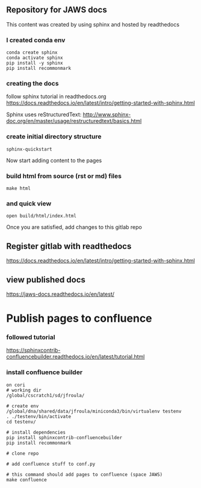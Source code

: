 ## Repository for JAWS docs
This content was created by using sphinx and hosted by readthedocs

### I created conda env

```
conda create sphinx
conda activate sphinx
pip install -y sphinx
pip install recommonmark
```
  
### creating the docs
follow sphinx tutorial in readthedocs.org
https://docs.readthedocs.io/en/latest/intro/getting-started-with-sphinx.html

Sphinx uses reStructuredText:
http://www.sphinx-doc.org/en/master/usage/restructuredtext/basics.html

### create initial directory structure
```
sphinx-quickstart
```

Now start adding content to the pages 

### build html from source (rst or md) files
```
make html
```

### and quick view
```
open build/html/index.html
```

Once you are satisfied, add changes to this gitlab repo


## Register gitlab with readthedocs
https://docs.readthedocs.io/en/latest/intro/getting-started-with-sphinx.html

## view published docs
https://jaws-docs.readthedocs.io/en/latest/

# Publish pages to confluence

### followed tutorial
https://sphinxcontrib-confluencebuilder.readthedocs.io/en/latest/tutorial.html


### install confluence builder
```
on cori
# working dir
/global/cscratch1/sd/jfroula/

# create env
/global/dna/shared/data/jfroula/miniconda3/bin/virtualenv testenv
. ./testenv/bin/activate
cd testenv/

# install dependencies
pip install sphinxcontrib-confluencebuilder
pip install recommonmark

# clone repo

# add confluence stuff to conf.py

# this command should add pages to confluence (space JAWS)
make confluence
```
